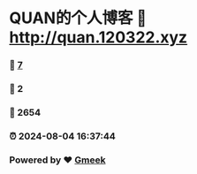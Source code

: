 # QUAN的个人博客 :link: http://quan.120322.xyz 
### :page_facing_up: [7](http://quan.120322.xyz/tag.html) 
### :speech_balloon: 2 
### :hibiscus: 2654 
### :alarm_clock: 2024-08-04 16:37:44 
### Powered by :heart: [Gmeek](https://github.com/Meekdai/Gmeek)
